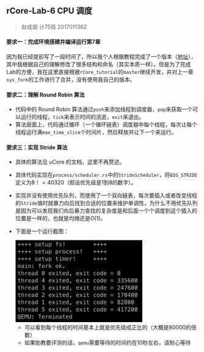 ## rCore-Lab-6 CPU 调度

> 赵成钢 计75班 2017011362

#### 要求一：完成环境搭建并编译运行第7章
因为我已经提前写了一段时间了，所以我个人根据教程完成了一个版本（[地址](https://github.com/LyricZhao/rCore-OS)），其中我根据自己的理解修改了很多结构和命名（其实本质一样）。但是为了完成Lab的方便，我在这里直接根据`rCore_tutorial`的`master`继续开发，并对上一章`sys_fork`的工作进行了合并，没有使用我自己的版本。

#### 要求二：理解 Round Robin 算法

- 代码中的 Round Robin 算法通过`push`来添加线程到调度器，`pop`来获取一个可以运行的线程，`tick`来表示时间的流逝，`exit`来退出。
- 算法层面上，代码通过循环（一个循环链表）调度器中每个线程，每次让每个线程运行满`max_time_slice`个时间片，然后释放并让下一个来运行。

#### 要求三：实现 Stride 算法

- 具体的算法见 uCore 的文档，这里不再赘述。

- 具体代码实现在`process/scheduler.rs`中的`StrideScheduler`，将`BIG_STRIDE`定义为$8！=40320$（假设优先级是1到8的数字）。

- 实现并没有使用优先队列，而使用了一个双向链表，每次要插入或者改变线程的`Stride`值时就暴力向后找到合适的位置来维护单调性，为什么不用优先队列是因为可以发现我们向后暴力查找的复杂度是和后面一个个调度到这个插入的位置是一样的，也就是均摊还是$O(1)$。

- 下面是一个运行截图：

  <img src="./pics/run.png" style="zoom:50%;" />

  - 可以看到每个线程的时间基本上就是优先级成正比的（大概是80000的倍数）
  - 如果助教要评测的话，`qemu`需要等待的时间约在10秒左右，请耐心等待